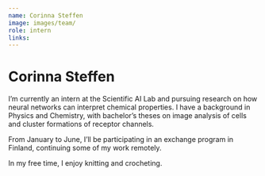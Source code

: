 ```yaml
---
name: Corinna Steffen
image: images/team/
role: intern
links:
---
```


# Corinna Steffen

I’m currently an intern at the Scientific AI Lab and pursuing research on how neural networks can interpret chemical properties. I have a background in Physics and Chemistry, with bachelor’s theses on image analysis of cells and cluster formations of receptor channels.

From January to June, I’ll be participating in an exchange program in Finland, continuing some of my work remotely.

In my free time, I enjoy knitting and crocheting.
